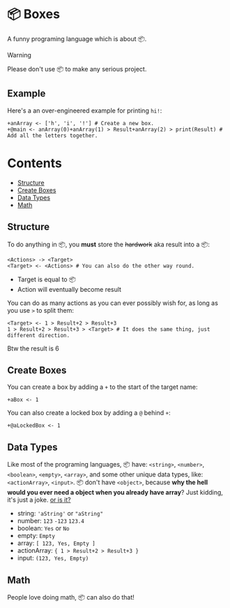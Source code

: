# 📦 Boxes
A funny programing language which is about 📦.

> [!WARNING]
> Please don't use 📦 to make any serious project.

## Example
Here's a an over-engineered example for printing `hi!`:
```
+anArray <- ['h', 'i', '!'] # Create a new box.
+@main <- anArray(0)+anArray(1) > Result+anArray(2) > print(Result) # Add all the letters together.
```

# Contents
* [Structure](#structure)
* [Create Boxes](#create-boxes)
* [Data Types](#data-types)
* [Math](#math)

## Structure
To do anything in 📦, you **must** store the ~~hardwork~~ aka result into a 📦:
```
<Actions> -> <Target>
<Target> <- <Actions> # You can also do the other way round.
```
* Target is equal to 📦
* Action will eventually become result

You can do as many actions as you can ever possibly wish for, as long as you use `>` to split them:
```
<Target> <- 1 > Result+2 > Result+3
1 > Result+2 > Result+3 > <Target> # It does the same thing, just different direction.
```
Btw the result is 6

## Create Boxes
You can create a box by adding a `+` to the start of the target name:
```
+aBox <- 1
```
You can also create a locked box by adding a `@` behind `+`:
```
+@aLockedBox <- 1
```

## Data Types
Like most of the programing languages, 📦 have: `<string>`, `<number>`, `<boolean>`, `<empty>`, `<array>`, and some other unique data types, like: `<actionArray>`, `<input>`. 📦 don't have `<object>`, because **why the hell would you ever need a object when you already have array**? Just kidding, it's just a joke. [or is it?](https://youtu.be/TN25ghkfgQA?si=4LEfLodD4PVCsSpI&t=2)

* string: `'aString'` or `"aString"`
* number: `123` `-123` `123.4`
* boolean: `Yes` or `No`
* empty: `Empty`
* array: `[ 123, Yes, Empty ]`
* actionArray: `{ 1 > Result+2 > Result+3 }`
* input: `(123, Yes, Empty)`
  
## Math
People love doing math, 📦 can also do that!
